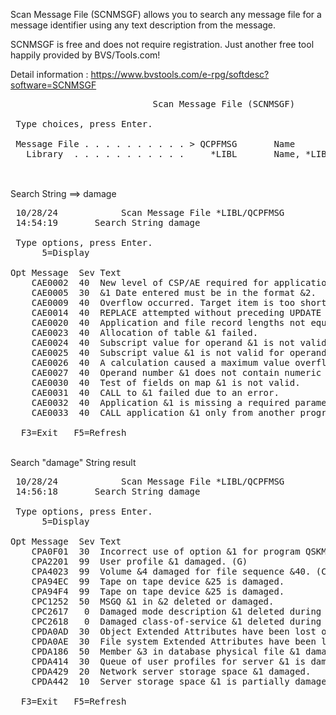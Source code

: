 Scan Message File (SCNMSGF) allows you to search any message file for a message identifier using any text description from the message.

SCNMSGF is free and does not require registration. Just another free tool happily provided by BVS/Tools.com!

Detail information : https://www.bvstools.com/e-rpg/softdesc?software=SCNMSGF

<pre>
                           Scan Message File (SCNMSGF)                          
                                                                                
 Type choices, press Enter.                                                     
                                                                                
 Message File . . . . . . . . . . > QCPFMSG       Name                          
   Library  . . . . . . . . . . .     *LIBL       Name, *LIBL                   
                                                                                
</pre>

<br />Search String ==> damage
<pre>
 10/28/24            Scan Message File *LIBL/QCPFMSG                  XXXXXXX  
 14:54:19       Search String damage                                  USER     
                                                                               
 Type options, press Enter.                                                    
      5=Display                                                                
                                                                               
Opt Message  Sev Text                                                          
    CAE0002  40  New level of CSP/AE required for application.                 
    CAE0005  30  &1 Date entered must be in the format &2.                     
    CAE0009  40  Overflow occurred. Target item is too short.                  
    CAE0014  40  REPLACE attempted without preceding UPDATE on &1.             
    CAE0020  40  Application and file record lengths not equal.                
    CAE0023  40  Allocation of table &1 failed.                                
    CAE0024  40  Subscript value for operand &1 is not valid.                  
    CAE0025  40  Subscript value &1 is not valid for operand &2.               
    CAE0026  40  A calculation caused a maximum value overflow.                
    CAE0027  40  Operand number &1 does not contain numeric data.              
    CAE0030  40  Test of fields on map &1 is not valid.                        
    CAE0031  40  CALL to &1 failed due to an error.                            
    CAE0032  40  Application &1 is missing a required parameter.               
    CAE0033  40  CALL application &1 only from another program.                
                                                                        More...
  F3=Exit   F5=Refresh                                                         
</pre>

<br />Search "damage" String result
<pre>
 10/28/24            Scan Message File *LIBL/QCPFMSG                  DDSC914  
 14:56:18       Search String damage                                  VENGOAL  
                                                                               
 Type options, press Enter.                                                    
      5=Display                                                                
                                                                               
Opt Message  Sev Text                                                          
    CPA0F01  30  Incorrect use of option &1 for program QSKMAINT can caus . . .
    CPA2201  99  User profile &1 damaged. (G)                                  
    CPA4023  99  Volume &4 damaged for file sequence &40. (C R)                
    CPA94EC  99  Tape on tape device &25 is damaged.                           
    CPA94F4  99  Tape on tape device &25 is damaged.                           
    CPC1252  50  MSGQ &1 in &2 deleted or damaged.                             
    CPC2617   0  Damaged mode description &1 deleted during IPL.               
    CPC2618   0  Damaged class-of-service &1 deleted during IPL.               
    CPDA0AD  30  Object Extended Attributes have been lost or damaged.         
    CPDA0AE  30  File system Extended Attributes have been lost or damaged.    
    CPDA186  50  Member &3 in database physical file &1 damaged.               
    CPDA414  30  Queue of user profiles for server &1 is damaged.              
    CPDA429  20  Network server storage space &1 damaged.                      
    CPDA442  10  Server storage space &1 is partially damaged.                 
                                                                        More...
  F3=Exit   F5=Refresh                                                         
</pre>
